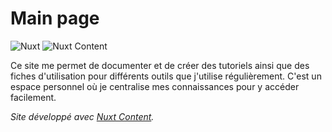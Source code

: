 # Main page

![Nuxt](https://img.shields.io/badge/Nuxt-002E3B?style=for-the-badge&logo=nuxtdotjs&logoColor=#00DC82)
![Nuxt Content](https://img.shields.io/badge/Nuxt_Content-002E3B?style=for-the-badge&logo=nuxtdotjs&logoColor=#00DC82)

Ce site me permet de documenter et de créer des tutoriels ainsi que des fiches d'utilisation pour différents outils que j'utilise régulièrement. C'est un espace personnel où je centralise mes connaissances pour y accéder facilement.

*Site développé avec [Nuxt Content](https://content.nuxtjs.org/).*
